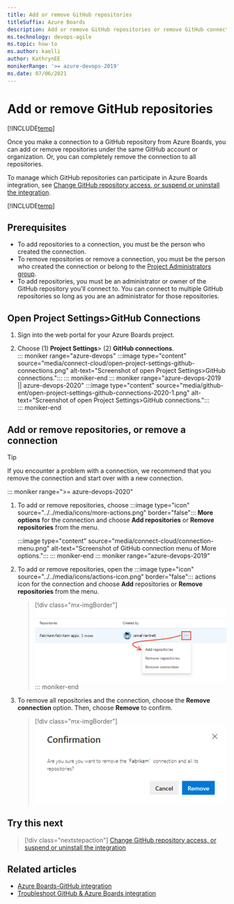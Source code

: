 ```yaml
---
title: Add or remove GitHub repositories 
titleSuffix: Azure Boards
description: Add or remove GitHub repositories or remove GitHub connection 
ms.technology: devops-agile
ms.topic: how-to
ms.author: kaelli
author: KathrynEE
monikerRange: '>= azure-devops-2019'
ms.date: 07/06/2021
---
```


# Add or remove GitHub repositories 

[!INCLUDE[temp](../includes/version-vsts-plus-azdevserver-2019.md)] 

Once you make a connection to a GitHub repository from Azure Boards, you can add or remove repositories under the same GitHub account or organization. Or, you can completely remove the connection to all repositories. 

To manage which GitHub repositories can participate in Azure Boards integration, see [Change GitHub repository access, or suspend or uninstall the integration](change-azure-boards-app-github-repository-access.md). 
 

[!INCLUDE[temp](../includes/github-platform-support.md)]


## Prerequisites 
 
* To add repositories to a connection, you must be the person who created the connection.  
* To remove repositories or remove a connection, you must be the person who created the connection or belong to the [Project Administrators group](../../organizations/security/set-project-collection-level-permissions.md).  
* To add repositories, you must be an administrator or owner of the GitHub repository you'll connect to. You can connect to multiple GitHub repositories so long as you are an administrator for those repositories.  

## Open Project Settings>GitHub Connections

1. Sign into the web portal for your Azure Boards project.  

1. Choose (1) **Project Settings**> (2) **GitHub connections**.   
	::: moniker range="azure-devops"
	:::image type="content" source="media/connect-cloud/open-project-settings-github-connections.png" alt-text="Screenshot of open Project Settings>GitHub connections.":::
	::: moniker-end
	::: moniker range="azure-devops-2019 || azure-devops-2020"
	:::image type="content" source="media/github-ent/open-project-settings-github-connections-2020-1.png" alt-text="Screenshot of open Project Settings>GitHub connections.":::  
	::: moniker-end

## Add or remove repositories, or remove a connection 


> [!TIP]    
> If you encounter a problem with a connection, we recommend that you remove the connection and start over with a new connection.  



::: moniker range=">= azure-devops-2020"
1. To add or remove repositories, choose  :::image type="icon" source="../../media/icons/more-actions.png" border="false"::: **More options** for the connection and choose **Add repositories** or **Remove repositories** from the menu. 

	:::image type="content" source="media/connect-cloud/connection-menu.png" alt-text="Screenshot of GitHub connection menu of More options.":::
::: moniker-end
::: moniker range="azure-devops-2019"
1. To add or remove repositories, open the  :::image type="icon" source="../../media/icons/actions-icon.png" border="false"::: actions icon for the connection and choose **Add** repositories or **Remove repositories** from the menu. 

	> [!div class="mx-imgBorder"]  
	> ![Add or remove GitHub repositories](media/github/repo-actions-menu.png)  
::: moniker-end
1. To remove all repositories and the connection, choose the **Remove connection** option. Then, choose **Remove** to confirm.

	> [!div class="mx-imgBorder"]  
	> ![Confirm remove GitHub connection dialog](media/github/remove-connection-confirmation.png)  



## Try this next

> [!div class="nextstepaction"]
> [Change GitHub repository access, or suspend or uninstall the integration](change-azure-boards-app-github-repository-access.md)


## Related articles
- [Azure Boards-GitHub integration](index.md)
- [Troubleshoot GitHub & Azure Boards integration](troubleshoot-github-connection.md)